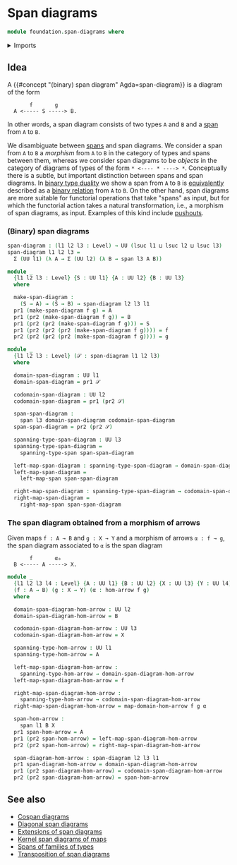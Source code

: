 # Span diagrams

```agda
module foundation.span-diagrams where
```

<details><summary>Imports</summary>

```agda
open import foundation.dependent-pair-types
open import foundation.morphisms-arrows
open import foundation.spans
open import foundation.universe-levels
```

</details>

## Idea

A {{#concept "(binary) span diagram" Agda=span-diagram}} is a diagram of the
form

```text
       f       g
  A <----- S -----> B.
```

In other words, a span diagram consists of two types `A` and `B` and a
[span](foundation.spans.md) from `A` to `B`.

We disambiguate between [spans](foundation.spans.md) and span diagrams. We
consider a span from `A` to `B` a _morphism_ from `A` to `B` in the category of
types and spans between them, whereas we consider span diagrams to be _objects_
in the category of diagrams of types of the form `* <---- * ----> *`.
Conceptually there is a subtle, but important distinction between spans and span
diagrams. In [binary type duality](foundation.binary-type-duality.md) we show a
span from `A` to `B` is [equivalently](foundation-core.equivalences.md)
described as a [binary relation](foundation.binary-relations.md) from `A` to
`B`. On the other hand, span diagrams are more suitable for functorial
operations that take "spans" as input, but for which the functorial action takes
a natural transformation, i.e., a morphism of span diagrams, as input. Examples
of this kind include [pushouts](synthetic-homotopy-theory.pushouts.md).

### (Binary) span diagrams

```agda
span-diagram : (l1 l2 l3 : Level) → UU (lsuc l1 ⊔ lsuc l2 ⊔ lsuc l3)
span-diagram l1 l2 l3 =
  Σ (UU l1) (λ A → Σ (UU l2) (λ B → span l3 A B))

module _
  {l1 l2 l3 : Level} {S : UU l1} {A : UU l2} {B : UU l3}
  where

  make-span-diagram :
    (S → A) → (S → B) → span-diagram l2 l3 l1
  pr1 (make-span-diagram f g) = A
  pr1 (pr2 (make-span-diagram f g)) = B
  pr1 (pr2 (pr2 (make-span-diagram f g))) = S
  pr1 (pr2 (pr2 (pr2 (make-span-diagram f g)))) = f
  pr2 (pr2 (pr2 (pr2 (make-span-diagram f g)))) = g

module _
  {l1 l2 l3 : Level} (𝒮 : span-diagram l1 l2 l3)
  where

  domain-span-diagram : UU l1
  domain-span-diagram = pr1 𝒮

  codomain-span-diagram : UU l2
  codomain-span-diagram = pr1 (pr2 𝒮)

  span-span-diagram :
    span l3 domain-span-diagram codomain-span-diagram
  span-span-diagram = pr2 (pr2 𝒮)

  spanning-type-span-diagram : UU l3
  spanning-type-span-diagram =
    spanning-type-span span-span-diagram

  left-map-span-diagram : spanning-type-span-diagram → domain-span-diagram
  left-map-span-diagram =
    left-map-span span-span-diagram

  right-map-span-diagram : spanning-type-span-diagram → codomain-span-diagram
  right-map-span-diagram =
    right-map-span span-span-diagram
```

### The span diagram obtained from a morphism of arrows

Given maps `f : A → B` and `g : X → Y` and a morphism of arrows `α : f → g`, the
span diagram associated to `α` is the span diagram

```text
       f       α₀
  B <----- A -----> X.
```

```agda
module _
  {l1 l2 l3 l4 : Level} {A : UU l1} {B : UU l2} {X : UU l3} {Y : UU l4}
  (f : A → B) (g : X → Y) (α : hom-arrow f g)
  where

  domain-span-diagram-hom-arrow : UU l2
  domain-span-diagram-hom-arrow = B

  codomain-span-diagram-hom-arrow : UU l3
  codomain-span-diagram-hom-arrow = X

  spanning-type-hom-arrow : UU l1
  spanning-type-hom-arrow = A

  left-map-span-diagram-hom-arrow :
    spanning-type-hom-arrow → domain-span-diagram-hom-arrow
  left-map-span-diagram-hom-arrow = f

  right-map-span-diagram-hom-arrow :
    spanning-type-hom-arrow → codomain-span-diagram-hom-arrow
  right-map-span-diagram-hom-arrow = map-domain-hom-arrow f g α

  span-hom-arrow :
    span l1 B X
  pr1 span-hom-arrow = A
  pr1 (pr2 span-hom-arrow) = left-map-span-diagram-hom-arrow
  pr2 (pr2 span-hom-arrow) = right-map-span-diagram-hom-arrow

  span-diagram-hom-arrow : span-diagram l2 l3 l1
  pr1 span-diagram-hom-arrow = domain-span-diagram-hom-arrow
  pr1 (pr2 span-diagram-hom-arrow) = codomain-span-diagram-hom-arrow
  pr2 (pr2 span-diagram-hom-arrow) = span-hom-arrow
```

## See also

- [Cospan diagrams](foundation.cospan-diagrams.md)
- [Diagonal span diagrams](foundation.diagonal-span-diagrams.md)
- [Extensions of span diagrams](foundation.operations-span-diagrams.md)
- [Kernel span diagrams of maps](foundation.kernel-span-diagrams-of-maps.md)
- [Spans of families of types](foundation.spans-families-of-types.md)
- [Transposition of span diagrams](foundation.transposition-span-diagrams.md)

